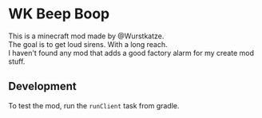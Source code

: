 # WK Beep Boop

This is a minecraft mod made by @Wurstkatze.\
The goal is to get loud sirens. With a long reach.\
I haven't found any mod that adds a good factory alarm for my create mod stuff.

## Development

To test the mod, run the `runClient` task from gradle.